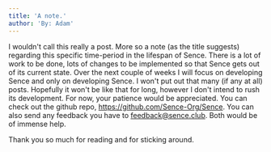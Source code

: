 ```yaml
---
title: 'A note.'
author: 'By: Adam'
---
```


I wouldn't call this really a post. More so a note (as the title suggests) regarding this specific time-period in the lifespan of Sence. There is a lot of work to be done, lots of changes to be implemented so that Sence gets out of its current state. Over the next couple of weeks I will focus on developing Sence and only on developing Sence. I won't put out that many (if any at all) posts. Hopefully it won't be like that for long, however I don't intend to rush its development. For now, your patience would be appreciated. You can check out the github repo, https://github.com/Sence-Org/Sence. You can also send any feedback you have to feedback@sence.club. Both would be of immense help.

Thank you so much for reading and for sticking around.